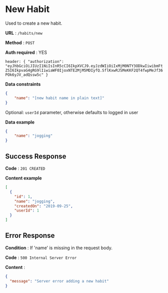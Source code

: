# New Habit

Used to create a new habit.

**URL** : `/habits/new`

**Method** : `POST`

**Auth required** : YES

`header: {
  "authorization": "eyJhbGciOiJIUzI1NiIsInR5cCI6IkpXVCJ9.eyJzdWIiOiIxMjM0NTY3ODkwIiwibmFtZSI6IkpvaG4gRG9lIiwiaWF0IjoxNTE2MjM5MDIyfQ.SflKxwRJSMeKKF2QT4fwpMeJf36POk6yJV_adQssw5c"
}`

**Data constraints**

```json
{
    "name": "[new habit name in plain text]"
}
```

Optional: `userId` parameter, otherwise defaults to logged in user

**Data example**

```json
{
    "name": "jogging"
}
```

## Success Response

**Code** : `201 CREATED`

**Content example**

```json
[
  {
    "id": 1,
    "name": "jogging",
    "createdOn": "2019-09-25",
    "userId": 1
  }
]
```

## Error Response

**Condition** : If 'name' is missing in the request body.

**Code** : `500 Internal Server Error`

**Content** :

```json
{
  "message": "Server error adding a new habit"
}
```
